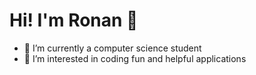 # Hi! I'm Ronan 👋

- 🌱 I’m currently a computer science student
- 👀 I’m interested in coding fun and helpful applications
